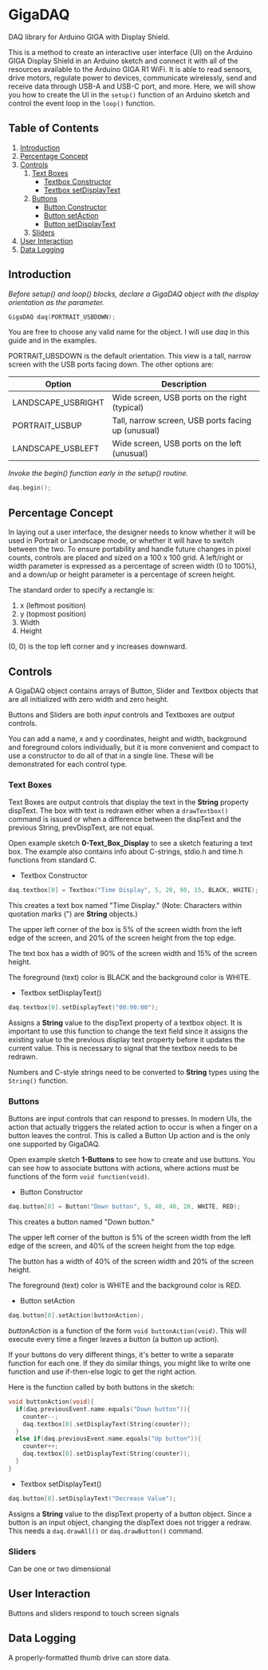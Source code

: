 # GigaDAQ
DAQ library for Arduino GIGA with Display Shield.

This is a method to create an interactive user interface (UI) on the Arduino GIGA Display Shield in an Arduino sketch and connect it with all of the resources available to the Arduino GIGA R1 WiFi. It is able to read sensors, drive motors, regulate power to devices, communicate wirelessly, send and receive data through USB-A and USB-C port, and more. Here, we will show you how to create the UI in the `setup()` function of an Arduino sketch and control the event loop in the `loop()` function.

## Table of Contents

1. [Introduction](#introduction)
2. [Percentage Concept](#percentage-concept)
3. [Controls](#controls)
    1. [Text Boxes](#text-boxes)
       * [Textbox Constructor](#textbox-constructor)
       * [Textbox setDisplayText](#textbox-setdisplaytext)
    2. [Buttons](#buttons)
        * [Button Constructor](#button-constructor)
        * [Button setAction](#button-setaction)
        * [Button setDisplayText](#button-setdisplaytext)
    4. [Sliders](#sliders)
4. [User Interaction](#user-interaction)
5. [Data Logging](#data-logging)

## Introduction <a name="introduction"></a>

*Before setup() and loop() blocks, declare a GigaDAQ object with the display orientation as the parameter.*

~~~cpp
GigaDAQ daq(PORTRAIT_USBDOWN);
~~~
You are free to choose any valid name for the object. I will use *daq* in this guide and in the examples.

PORTRAIT_UBSDOWN is the default orientation. This view is a tall, narrow screen with the USB ports facing down. The other options are:

| Option | Description |
| ---  | --- |		        		                          
| LANDSCAPE_USBRIGHT  | Wide screen, USB ports on the right (typical)  |     
| PORTRAIT_USBUP | Tall, narrow screen, USB ports facing up (unusual) |
| LANDSCAPE_USBLEFT | Wide screen, USB ports on the left (unusual) |      

*Invoke the begin() function early in the setup() routine.*

```cpp
daq.begin();
```

## Percentage Concept  <a name="percentage-concept"></a>

In laying out a user interface, the designer needs to know whether it will be used in
Portrait or Landscape mode, or whether it will have to switch between the two. To ensure portability and handle future
changes in pixel counts, controls are placed and sized on a 100 x 100 grid. A left/right or width parameter is expressed as a percentage
of screen width (0 to 100%), and a down/up or height parameter is a percentage of screen height.

The standard order to specify a rectangle is:
1. x (leftmost position)
2. y (topmost position)
3. Width
4. Height

(0, 0) is the top left corner and y increases downward.

## Controls <a name="controls"></a>

A GigaDAQ object contains arrays of Button, Slider and Textbox objects that are all initialized with zero width and zero height.

Buttons and Sliders are both *input* controls and Textboxes are *output* controls. 

You can add a name, x and y coordinates, height and width, background and foreground colors individually, but it is more convenient and compact to use a constructor to do all of that in a single line. These will be demonstrated for each control type.

### Text Boxes <a name="text-boxes"></a>

Text Boxes are output controls that display the text in the **String** property dispText. The box with text is redrawn either when a ```drawTextbox()``` command is issued or when a difference between the dispText and the previous String, prevDispText, are not equal.

Open example sketch **0-Text_Box_Display** to see a sketch featuring a text box. The example also contains info about C-strings, stdio.h and time.h functions from standard C.

- Textbox Constructor <a name="textbox-constructor"></a>

```cpp
daq.textbox[0] = Textbox("Time Display", 5, 20, 90, 15, BLACK, WHITE);
```
This creates a text box named "Time Display." (Note: Characters within quotation marks (") are **String** objects.)

The upper left corner of the box is 5% of the screen width from the left edge of the screen, and 20% of the screen height from the top edge.

The text box has a width of 90% of the screen width and 15% of the screen height.

The foreground (text) color is BLACK and the background color is WHITE.

- Textbox setDisplayText() <a name="textbox-setdisplaytext"></a>

```cpp
daq.textbox[0].setDisplayText("00:00:00");
```
Assigns a **String** value to the dispText property of a textbox object.
It is important to use this function to change the text field since it assigns the existing value to the previous display text property before it updates the current value. This is necessary to signal that the textbox needs to be redrawn.

Numbers and C-style strings need to be converted to **String** types using the ```String()``` function.

### Buttons <a name="buttons"></a>

Buttons are input controls that can respond to presses. In modern UIs, the action that actually triggers the related action to occur is when a finger on a button leaves the control. This is called a Button Up action and is the only one supported by GigaDAQ.

Open example sketch **1-Buttons** to see how to create and use buttons. You can see how to associate buttons with actions, where actions must be functions of the form ```void function(void)```.

- Button Constructor <a name="button-constructor"></a>

```cpp
daq.button[0] = Button("Down button", 5, 40, 40, 20, WHITE, RED);
```
This creates a button named "Down button."

The upper left corner of the button is 5% of the screen width from the left edge of the screen, and 40% of the screen height from the top edge.

The button has a width of 40% of the screen width and 20% of the screen height.

The foreground (text) color is WHITE and the background color is RED.

- Button setAction <a name="button-setaction"></a>

```cpp
daq.button[0].setAction(buttonAction);
```
*buttonAction* is a function of the form ```void buttonAction(void)```. This will execute every time a finger leaves a button (a button up action).

If your buttons do very different things, it's better to write a separate function for each one. If they do similar things, you might like to write one function and use if-then-else logic to get the right action.

Here is the function called by both buttons in the sketch:

```cpp
void buttonAction(void){
  if(daq.previousEvent.name.equals("Down button")){
    counter--;
    daq.textbox[0].setDisplayText(String(counter));
  }
  else if(daq.previousEvent.name.equals("Up button")){
    counter++;
    daq.textbox[0].setDisplayText(String(counter));
  }
}
```

- Textbox setDisplayText() <a name="button-setdisplaytext"></a>

```cpp
daq.button[0].setDisplayText("Decrease Value");
```
Assigns a **String** value to the dispText property of a button object. Since a button is an input object, changing the dispText does not trigger a redraw. This needs a ```daq.drawAll()``` or ```daq.drawButton()``` command.


### Sliders <a name="sliders"></a>

Can be one or two dimensional

## User Interaction <a name="user-interaction"></a>

Buttons and sliders respond to touch screen signals

## Data Logging <a name="data-logging"></a>

A properly-formatted thumb drive can store data.

